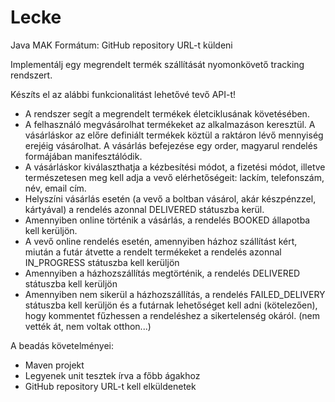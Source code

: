 # Lecke
Java MAK
Formátum: GitHub repository URL-t küldeni


Implementálj egy megrendelt termék szállítását nyomonkövető tracking rendszert.

Készíts el az alábbi funkcionalitást lehetővé tevő API-t!

- A rendszer segít a megrendelt termékek életciklusának követésében.
- A felhasználó megvásárolhat termékeket az alkalmazáson keresztül. A vásárláskor
az előre definiált termékek köztül a raktáron lévő mennyiség erejéig vásárolhat. A vásárlás befejezése egy order, magyarul
rendelés formájában manifesztálódik.
- A vásárláskor kiválaszthatja a kézbesítési módot, a fizetési módot, illetve természetesen meg kell
adja a vevő elérhetőségeit: lackím, telefonszám, név, email cím.
- Helyszíni vásárlás esetén (a vevő a boltban vásárol, akár készpénzzel, kártyával) a rendelés azonnal DELIVERED státuszba kerül.
- Amennyiben online történik a vásárlás, a rendelés BOOKED állapotba kell kerüljön.
- A vevő online rendelés esetén, amennyiben házhoz szállítást kért, miután a futár átvette a rendelt termékeket a rendelés azonnal IN_PROGRESS
státuszba kell kerüljön
- Amennyiben a házhozszállítás megtörténik, a rendelés DELIVERED státuszba kell kerüljön
- Amennyiben nem sikerül a házhozszállítás, a rendelés FAILED_DELIVERY státuszba kell kerüljön és a futárnak lehetőséget
kell adni (kötelezően), hogy kommentet fűzhessen a rendeléshez a sikertelenség okáról. (nem vették át, nem voltak otthon...) 


A beadás követelményei:

- Maven projekt
- Legyenek unit tesztek írva a főbb ágakhoz
- GitHub repository URL-t kell elküldenetek
